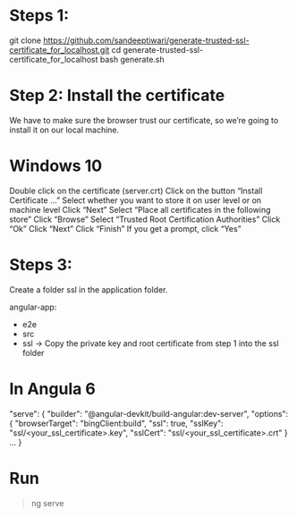 # Steps 1:

git clone https://github.com/sandeeptiwari/generate-trusted-ssl-certificate_for_localhost.git
cd generate-trusted-ssl-certificate_for_localhost
bash generate.sh

# Step 2: Install the certificate
We have to make sure the browser trust our certificate, so we’re going to install it on our local machine.

# Windows 10

Double click on the certificate (server.crt)
Click on the button “Install Certificate …”
Select whether you want to store it on user level or on machine level
Click “Next”
Select “Place all certificates in the following store”
Click “Browse”
Select “Trusted Root Certification Authorities”
Click “Ok”
Click “Next”
Click “Finish”
If you get a prompt, click “Yes”

# Steps 3:

Create a folder ssl in the application folder.

angular-app:
  - e2e
  - src
  - ssl -> Copy the private key and root certificate from step 1 into the ssl folder
  
# In Angula 6

"serve": {
          "builder": "@angular-devkit/build-angular:dev-server",
          "options": {
            "browserTarget": "bingClient:build",
            "ssl": true,
            "sslKey": "ssl/<your_ssl_certificate>.key",
            "sslCert": "ssl/<your_ssl_certificate>.crt"
          }
		  ...
	    }
		
# Run 
  > ng serve